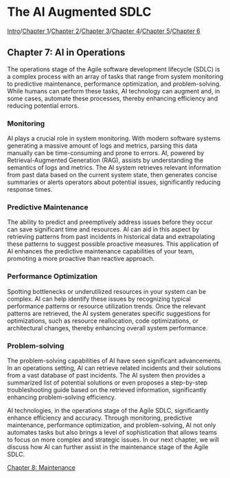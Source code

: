 # The AI Augmented SDLC

[Intro](index.md)/[Chapter 1](Chapter1.md)/[Chapter 2](Chapter2.md)/[Chapter 3](Chapter3.md)/[Chapter 4](Chapter4.md)/[Chapter 5](Chapter5.md)/[Chapter 6](Chapter6.md)
## Chapter 7: AI in Operations

The operations stage of the Agile software development lifecycle (SDLC) is a complex process with an array of tasks that range from system monitoring to predictive maintenance, performance optimization, and problem-solving. While humans can perform these tasks, AI technology can augment and, in some cases, automate these processes, thereby enhancing efficiency and reducing potential errors.

### Monitoring
AI plays a crucial role in system monitoring. With modern software systems generating a massive amount of logs and metrics, parsing this data manually can be time-consuming and prone to errors. AI, powered by Retrieval-Augmented Generation (RAG), assists by understanding the semantics of logs and metrics. The AI system retrieves relevant information from past data based on the current system state, then generates concise summaries or alerts operators about potential issues, significantly reducing response times.

### Predictive Maintenance
The ability to predict and preemptively address issues before they occur can save significant time and resources. AI can aid in this aspect by retrieving patterns from past incidents in historical data and extrapolating these patterns to suggest possible proactive measures. This application of AI enhances the predictive maintenance capabilities of your team, promoting a more proactive than reactive approach.

### Performance Optimization
Spotting bottlenecks or underutilized resources in your system can be complex. AI can help identify these issues by recognizing typical performance patterns or resource utilization trends. Once the relevant patterns are retrieved, the AI system generates specific suggestions for optimizations, such as resource reallocation, code optimizations, or architectural changes, thereby enhancing overall system performance.

### Problem-solving
The problem-solving capabilities of AI have seen significant advancements. In an operations setting, AI can retrieve related incidents and their solutions from a vast database of past incidents. The AI system then provides a summarized list of potential solutions or even proposes a step-by-step troubleshooting guide based on the retrieved information, significantly enhancing problem-solving efficiency.

AI technologies, in the operations stage of the Agile SDLC, significantly enhance efficiency and accuracy. Through monitoring, predictive maintenance, performance optimization, and problem-solving, AI not only automates tasks but also brings a level of sophistication that allows teams to focus on more complex and strategic issues. In our next chapter, we will discuss how AI can further assist in the maintenance stage of the Agile SDLC.

[Chapter 8: Maintenance](Chapter8.md)
